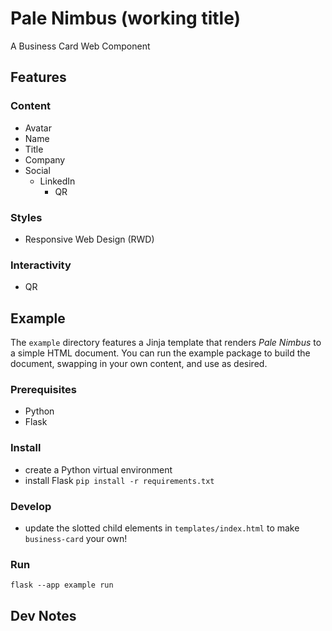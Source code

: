 # Pale Nimbus (working title)

A Business Card Web Component

## Features

### Content

- Avatar
- Name
- Title
- Company
- Social
  - LinkedIn
    - QR

### Styles

- Responsive Web Design (RWD)

### Interactivity

- QR

## Example

The `example` directory features a Jinja template that renders _Pale Nimbus_ to a simple HTML document. You can run the example package to build the document, swapping in your own content, and use as desired.

### Prerequisites

- Python
- Flask

### Install

- create a Python virtual environment
- install Flask
  `pip install -r requirements.txt`

### Develop

- update the slotted child elements in `templates/index.html` to make `business-card` your own!

### Run

`flask --app example run`

## Dev Notes
